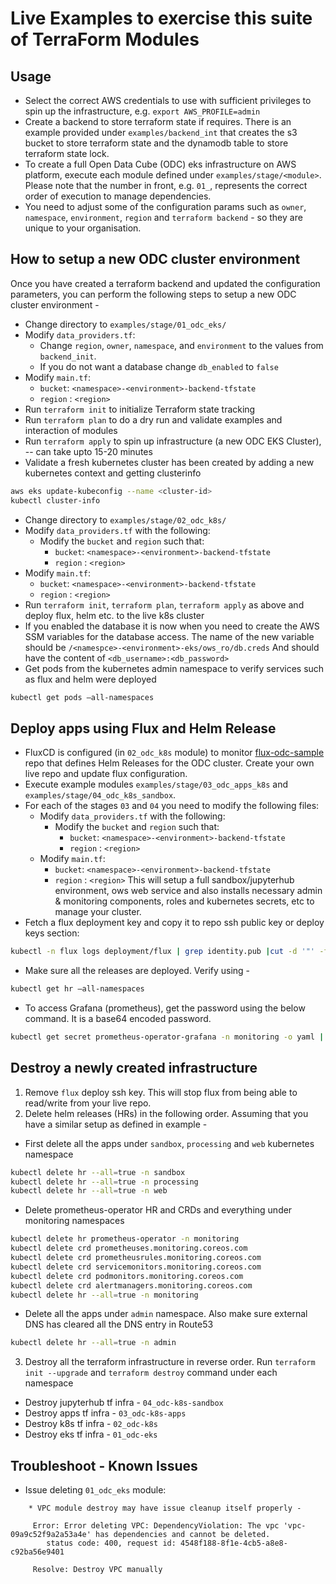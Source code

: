 # Live Examples to exercise this suite of TerraForm Modules

## Usage
- Select the correct AWS credentials to use with sufficient privileges to spin up the infrastructure, e.g. `export AWS_PROFILE=admin`
- Create a backend to store terraform state if requires. There is an example provided under `examples/backend_int` that creates the s3 bucket to store terraform state and the dynamodb table to store terraform state lock.
- To create a full Open Data Cube (ODC) eks infrastructure on AWS platform, execute each module defined under `examples/stage/<module>`. Please note that the number in front, e.g. `01_`, represents the correct order of execution to manage dependencies.
- You need to adjust some of the configuration params such as `owner`, `namespace`, `environment`, `region` and `terraform backend` - so they are unique to your organisation.

## How to setup a new ODC cluster environment
Once you have created a terraform backend and updated the configuration parameters, you can perform the following steps to setup a new ODC cluster environment -
- Change directory to `examples/stage/01_odc_eks/`
- Modify `data_providers.tf`:
  - Change `region`, `owner`, `namespace`, and `environment` to the values from `backend_init`.
  - If you do not want a database change `db_enabled` to `false`
- Modify `main.tf`:
  - `bucket`: `<namespace>-<environment>-backend-tfstate`
  - `region` : `<region>`
- Run `terraform init` to initialize Terraform state tracking
- Run `terraform plan` to do a dry run and validate examples and interaction of modules
- Run `terraform apply` to spin up infrastructure (a new ODC EKS Cluster), -- can take upto 15-20 minutes
- Validate a fresh kubernetes cluster has been created by adding a new kubernetes context and getting clusterinfo
```sh
aws eks update-kubeconfig --name <cluster-id>
kubectl cluster-info
```
- Change directory to `examples/stage/02_odc_k8s/`
- Modify `data_providers.tf` with the following:
  - Modify the `bucket` and `region` such that:
    - `bucket`: `<namespace>-<environment>-backend-tfstate`
    - `region` : `<region>`
- Modify `main.tf`:
  - `bucket`: `<namespace>-<environment>-backend-tfstate`
  - `region` : `<region>`
- Run `terraform init`, `terraform plan`, `terraform apply` as above and deploy flux, helm etc. to the live k8s cluster
- If you enabled the database it is now when you need to create the AWS SSM variables for the database access. The name of the new variable should be `/<namespce>-<environment>-eks/ows_ro/db.creds` And should have the content of `<db_username>:<db_password>`
- Get pods from the kubernetes admin namespace to verify services such as flux and helm were deployed
```sh
kubectl get pods —all-namespaces
```

## Deploy apps using Flux and Helm Release
- FluxCD is configured (in `02_odc_k8s` module) to monitor [flux-odc-sample](https://github.com/opendatacube/flux-odc-sample) repo that defines Helm Releases for the ODC cluster. Create your own live repo and update flux configuration.
- Execute example modules `examples/stage/03_odc_apps_k8s` and `examples/stage/04_odc_k8s_sandbox`.
- For each of the stages `03` and `04` you need to modify the following files:
  - Modify `data_providers.tf` with the following:
    - Modify the `bucket` and `region` such that:
      - `bucket`: `<namespace>-<environment>-backend-tfstate`
      - `region` : `<region>`
  - Modify `main.tf`:
    - `bucket`: `<namespace>-<environment>-backend-tfstate`
    - `region` : `<region>`
This will setup a full sandbox/jupyterhub environment, ows web service and also installs necessary admin & monitoring components, roles and kubernetes secrets, etc to manage your cluster.
- Fetch a flux deployment key and copy it to repo ssh public key or deploy keys section:
```sh
kubectl -n flux logs deployment/flux | grep identity.pub |cut -d '"' -f2
```
- Make sure all the releases are deployed. Verify using -
```sh
kubectl get hr —all-namespaces
```
- To access Grafana (prometheus), get the password using the below command. It is a base64 encoded password.
```sh
kubectl get secret prometheus-operator-grafana -n monitoring -o yaml | grep "admin-password:" | sed 's/admin-password: //' | base64 -d -i`
```

## Destroy a newly created infrastructure

1. Remove `flux` deploy ssh key. This will stop flux from being able to read/write from your live repo.
2. Delete helm releases (HRs) in the following order. Assuming that you have a similar setup as defined in example -
- First delete all the apps under `sandbox`, `processing` and `web` kubernetes namespace
```sh
kubectl delete hr --all=true -n sandbox
kubectl delete hr --all=true -n processing
kubectl delete hr --all=true -n web
```
- Delete prometheus-operator HR and CRDs and everything under monitoring namespaces
```sh
kubectl delete hr prometheus-operator -n monitoring
kubectl delete crd prometheuses.monitoring.coreos.com
kubectl delete crd prometheusrules.monitoring.coreos.com
kubectl delete crd servicemonitors.monitoring.coreos.com
kubectl delete crd podmonitors.monitoring.coreos.com
kubectl delete crd alertmanagers.monitoring.coreos.com
kubectl delete hr --all=true -n monitoring
```
- Delete all the apps under `admin` namespace. Also make sure external DNS has cleared all the DNS entry in Route53
```sh
kubectl delete hr --all=true -n admin
```

3. Destroy all the terraform infrastructure in reverse order. Run `terraform init --upgrade` and `terraform destroy` command under each namespace
- Destroy jupyterhub tf infra - `04_odc-k8s-sandbox`
- Destroy apps tf infra - `03_odc-k8s-apps`
- Destroy k8s tf infra - `02_odc-k8s`
- Destroy eks tf infra - `01_odc-eks`

## Troubleshoot - Known Issues
* Issue deleting `01_odc_eks` module:
```text
    * VPC module destroy may have issue cleanup itself properly -

     Error: Error deleting VPC: DependencyViolation: The vpc 'vpc-09a9c52f9a2a53a4e' has dependencies and cannot be deleted.
        status code: 400, request id: 4548f188-8f1e-4cb5-a8e8-c92ba56e9401

     Resolve: Destroy VPC manually
```
